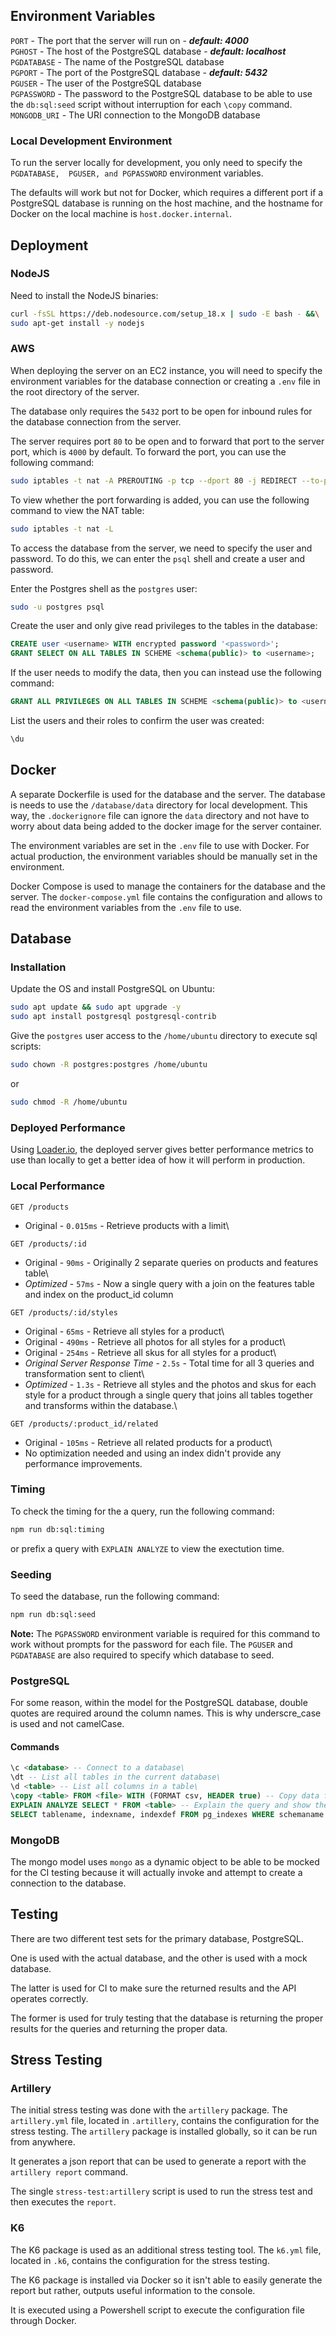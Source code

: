 ## **Environment Variables**

`PORT` - The port that the server will run on - ***default: 4000***\
`PGHOST` - The host of the PostgreSQL database - ***default: localhost***\
`PGDATABASE` - The name of the PostgreSQL database\
`PGPORT` - The port of the PostgreSQL database - ***default: 5432***\
`PGUSER` - The user of the PostgreSQL database\
`PGPASSWORD` - The password to the PostgreSQL database to be able to use the `db:sql:seed` script
without interruption for each `\copy` command.\
`MONGODB_URI` - The URI connection to the MongoDB database

### **Local Development Environment**

To run the server locally for development, you only need to specify the `PGDATABASE,  PGUSER, and PGPASSWORD` environment variables. 

The defaults will work but not for Docker, which requires a different port if a PostgreSQL database is running on the host machine,
and the hostname for Docker on the local machine is `host.docker.internal`.

## **Deployment**

### **NodeJS**

Need to install the NodeJS binaries:

```bash
curl -fsSL https://deb.nodesource.com/setup_18.x | sudo -E bash - &&\
sudo apt-get install -y nodejs
```

### **AWS**

When deploying the server on an EC2 instance, you will need to specify the environment variables for the database connection
or creating a `.env` file in the root directory of the server.

The database only requires the `5432` port to be open for inbound rules for the database connection from the server.

The server requires port `80` to be open and to forward that port to the server port, which is `4000` by default.
To forward the port, you can use the following command:

```bash
sudo iptables -t nat -A PREROUTING -p tcp --dport 80 -j REDIRECT --to-port 4000
```

To view whether the port forwarding is added, you can use the following command to view the NAT table:

```bash
sudo iptables -t nat -L
```

To access the database from the server, we need to specify the user and password. To do this, we can enter
the `psql` shell and create a user and password.

Enter the Postgres shell as the `postgres` user:
```bash
sudo -u postgres psql
```

Create the user and only give read privileges to the tables in the database:
```sql
CREATE user <username> WITH encrypted password '<password>';
GRANT SELECT ON ALL TABLES IN SCHEME <schema(public)> to <username>;
```

If the user needs to modify the data, then you can instead use the following command:
```sql
GRANT ALL PRIVILEGES ON ALL TABLES IN SCHEME <schema(public)> to <username>;
```

List the users and their roles to confirm the user was created:
```sql
\du
```

## **Docker**

A separate Dockerfile is used for the database and the server. The database is needs to use the `/database/data` directory
for local development. This way, the `.dockerignore` file can ignore the `data` directory and not have to worry about
data being added to the docker image for the server container.

The environment variables are set in the `.env` file to use with Docker. For actual production, the environment variables
should be manually set in the environment.

Docker Compose is used to manage the containers for the database and the server. The `docker-compose.yml` file contains
the configuration and allows to read the environment variables from the `.env` file to use.

## **Database**

### **Installation**

Update the OS and install PostgreSQL on Ubuntu:

```bash
sudo apt update && sudo apt upgrade -y
sudo apt install postgresql postgresql-contrib
```

Give the `postgres` user access to the `/home/ubuntu` directory to execute sql scripts:

```bash
sudo chown -R postgres:postgres /home/ubuntu
```

or 

```bash
sudo chmod -R /home/ubuntu
```

### **Deployed Performance**

Using [Loader.io](https://loader.io/), the deployed server gives better performance metrics to use
than locally to get a better idea of how it will perform in production.

### **Local Performance**

`GET /products`
- Original - `0.015ms` - Retrieve products with a limit\

`GET /products/:id`
- Original - `90ms` - Originally 2 separate queries on products and features table\
- *Optimized* - `57ms` - Now a single query with a join on the features table and index on the product_id column

`GET /products/:id/styles`
- Original - `65ms` - Retrieve all styles for a product\
- Original - `490ms` - Retrieve all photos for all styles for a product\
- Original - `254ms` - Retrieve all skus for all styles for a product\
- *Original Server Response Time* - `2.5s` - Total time for all 3 queries and transformation sent to client\
- *Optimized* - `1.3s` - Retrieve all styles and the photos and skus for each style for a product through 
a single query that joins all tables together and transforms within the database.\

`GET /products/:product_id/related`
- Original - `105ms` - Retrieve all related products for a product\
- No optimization needed and using an index didn't provide any performance improvements.

### **Timing**

To check the timing for the a query, run the following command:

```bash
npm run db:sql:timing
```

or prefix a query with `EXPLAIN ANALYZE` to view the exectution time.

### **Seeding**

To seed the database, run the following command:

```bash
npm run db:sql:seed
```

**Note:** The `PGPASSWORD` environment variable is required for this command to work without prompts for the password
for each file. The `PGUSER` and `PGDATABASE` are also required to specify which database to seed.

### **PostgreSQL**

For some reason, within the model for the PostgreSQL database, double quotes are required around
the column names. This is why underscre_case is used and not camelCase.


#### **Commands**

```sql
\c <database> -- Connect to a database\
\dt -- List all tables in the current database\
\d <table> -- List all columns in a table\
\copy <table> FROM <file> WITH (FORMAT csv, HEADER true) -- Copy data from a file into a table
EXPLAIN ANALYZE SELECT * FROM <table> -- Explain the query and show the timing
SELECT tablename, indexname, indexdef FROM pg_indexes WHERE schemaname = 'public' -- Shows the indexes for the current database and schema.
```

### **MongoDB**

The mongo model uses `mongo` as a dynamic object to be able to be mocked for the CI testing because
it will actually invoke and attempt to create a connection to the database.

## **Testing**

There are two different test sets for the primary database, PostgreSQL.

One is used with the actual database, and the other is used with a mock database.

The latter is used for CI to make sure the returned results and the API operates correctly.

The former is used for truly testing that the database is returning the proper results for the
queries and returning the proper data.


## **Stress Testing**

### **Artillery**

The initial stress testing was done with the `artillery` package. The `artillery.yml` file, located in
`.artillery`, contains the configuration for the stress testing. The `artillery` package is installed
globally, so it can be run from anywhere.

It generates a json report that can be used to generate a report with the `artillery report` command.

The single `stress-test:artillery` script is used to run the stress test and then executes the `report`.

### **K6**

The K6 package is used as an additional stress testing tool. The `k6.yml` file, located in `.k6`, contains
the configuration for the stress testing.

The K6 package is installed via Docker so it isn't able to easily generate the report but rather, outputs
useful information to the console.

It is executed using a Powershell script to execute the configuration file through Docker.
